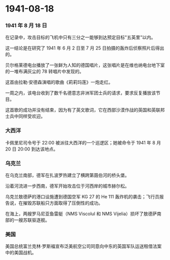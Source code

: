 # 1941-08-18

### 1941 年 8 月 18 日

在记录中，攻击目标的飞机中只有三分之一能够到达预定目标"五英里"以内。

这一结论是在研究了 1941 年 6 月 2 日至 7 月 25
日拍摄的轰炸后侦察照片后得出的。

贝尔格莱德电台播放了一张鲜为人知的德国唱片，这张唱片是在维也纳电台地下室的一堆布满灰尘的
78 转唱片中发现的。

这首由拉勒·安德森演唱的歌曲《莉莉玛莲》一炮走红。

一周之内，该电台收到了数千名德意志非洲军团士兵的请求，要求反复播放该节目。

这首歌的成功并没有结束，因为有了英文歌词，它在西部沙漠作战的英国和英联邦士兵中同样受欢迎。

### 大西洋

卡佩里尼司令号于 22:00 被派往大西洋的一个巡逻区；她被命令于 1941 年 8 月
20 日 20:00 到达该地点。

### 乌克兰

在乌克兰南部，德军在扎波罗热建立了横跨第聂伯河的桥头堡。

沿着河流进一步西南，德军开始攻击位于河西岸的城市赫尔松。

乌克兰敖德萨的港口设施遭到德国空军 KG 27 的 He 111
轰炸机的袭击；飞行员报告说，在摧毁苏联船只方面取得了压倒性的成功。

在海上，两艘罗马尼亚鱼雷艇（NMS Viscolul 和 NMS
Vijelia）损坏了敖德萨南部的一艘苏联驱逐舰。

### 美国

美国总统富兰克林·罗斯福宣布泛美航空公司同意向中东的英国军队运送租借法案中的美国战机。
